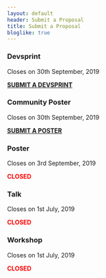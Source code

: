 ```yaml
---
layout: default
header: Submit a Proposal
title: Submit a Proposal
bloglike: true
---
```


<div class="container">
  <div class="row">
    <div class="col-md-6 light">
      <h3><strong>Devsprint</strong></h3>
      <p>Closes on 30th September, 2019</p>
    </div>
    <div class="col-md-6 light">
      <div class="buy-ticket">
	<a href="https://in.pycon.org/cfp/devsprint-2019/proposals/" class="dwd-link"><strong>SUBMIT A DEVSPRINT</strong></a>
      </div>
    </div>
  </div>

  <div class="row">
    <div class="col-md-6 light">
      <h3><strong>Community Poster</strong></h3>
      <p>Closes on 30th September, 2019</p>
    </div>
    <div class="col-md-6 light">
      <div class="buy-ticket">
	<a href="https://in.pycon.org/cfp/posters-2019/proposals/" class="dwd-link"><strong>SUBMIT A POSTER</strong></a>
      </div>
    </div>
  </div>

  <div class="row">
    <div class="col-md-6 light">
      <h3><strong>Poster</strong></h3>
      <p>Closes on 3rd September, 2019</p>
    </div>
    <div class="col-md-6 light">
      <div class="buy-ticket">
      	<strong style="color: red">CLOSED</strong>
      </div>
    </div>
  </div>
  
  <div class="row">
    <div class="col-md-6">
      <h3><strong>Talk</strong></h3>
      <p>Closes on 1st July, 2019</p>
    </div>
    <div class="col-md-6">
      <div class="buy-ticket">
	<strong style="color: red">CLOSED</strong>
      </div>
    </div>
  </div>
  <div class="row">
    <div class="col-md-6 light">
      <h3><strong>Workshop</strong></h3>      
      <p>Closes on 1st July, 2019</p>
    </div>
    <div class="col-md-6 light">
      <div class="buy-ticket">
      	<strong style="color: red">CLOSED</strong>
      </div>
    </div>
  </div>
</div>
